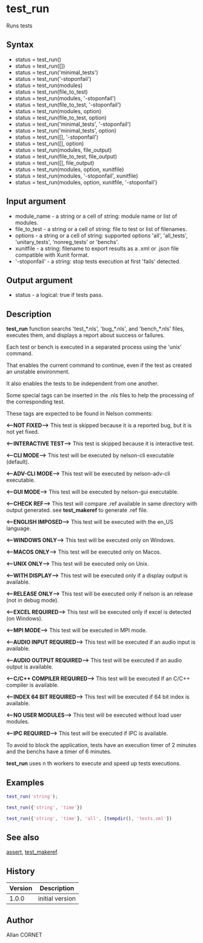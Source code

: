 

# test_run

Runs tests

## Syntax

- status = test_run()
- status = test_run([])
- status = test_run('minimal_tests')
- status = test_run('-stoponfail')
- status = test_run(modules)
- status = test_run(file_to_test)
- status = test_run(modules, '-stoponfail')
- status = test_run(file_to_test, '-stoponfail')
- status = test_run(modules, option)
- status = test_run(file_to_test, option)
- status = test_run('minimal_tests', '-stoponfail')
- status = test_run('minimal_tests', option)
- status = test_run([], '-stoponfail')
- status = test_run([], option)
- status = test_run(modules, file_output)
- status = test_run(file_to_test, file_output)
- status = test_run([], file_output)
- status = test_run(modules, option, xunitfile)
- status = test_run(modules, '-stoponfail', xunitfile)
- status = test_run(modules, option, xunitfile, '-stoponfail')

## Input argument

 - module_name - a string or a cell of string: module name or list of modules.
 - file_to_test - a string or a cell of string: file to test or list of filenames.
 - options - a string or a cell of string: supported options 'all', 'all_tests', 'unitary_tests', 'nonreg_tests' or 'benchs'.
 - xunitfile - a string: filename to export results as a .xml or .json file compatible with Xunit format.
 - '-stoponfail' - a string: stop tests execution at first 'fails' detected.

## Output argument

 - status - a logical: true if tests pass.

## Description


  <p><b>test_run</b> function searchs 'test_*.nls', 'bug_*.nls', and 'bench_*.nls' files, executes them, and displays a report about success or failures.</p>
  <p>Each test or bench is executed in a separated process using the 'unix' command.</p>
  <p>That enables the current command to continue, even if the test as created an unstable environment.</p>
  <p>It also enables the tests to be independent from one another.</p>
  <p>Some special tags can be inserted in the .nls files to help the processing of the corresponding test.</p>
  <p>These tags are expected to be found in Nelson comments:</p>
  <p><b>&lt;--NOT FIXED--&gt;</b> This test is skipped because it is a reported bug, but it is not yet fixed. </p>
  <p><b>&lt;--INTERACTIVE TEST--&gt;</b> This test is skipped because it is interactive test.</p>
  <p><b>&lt;--CLI MODE--&gt;</b> This test will be executed by nelson-cli executable (default).</p>
  <p><b>&lt;--ADV-CLI MODE--&gt;</b> This test will be executed by nelson-adv-cli executable.</p>
  <p><b>&lt;--GUI MODE--&gt;</b> This test will be executed by nelson-gui executable.</p>
  <p><b>&lt;--CHECK REF--&gt;</b> This test will compare .ref available in same directory with output generated. see <b>test_makeref</b> to generate .ref file.</p>
  <p><b>&lt;--ENGLISH IMPOSED--&gt;</b> This test will be executed with the en_US language.</p>
  <p><b>&lt;--WINDOWS ONLY--&gt;</b> This test will be executed only on Windows.</p>
  <p><b>&lt;--MACOS ONLY--&gt;</b>  This test will be executed only on Macos.</p>
  <p><b>&lt;--UNIX ONLY--&gt;</b>  This test will be executed only on Unix.</p>
  <p><b>&lt;--WITH DISPLAY--&gt;</b> This test will be executed only if a display output is available.</p>
  <p><b>&lt;--RELEASE ONLY--&gt;</b> This test will be executed only if nelson is an release (not in debug mode).</p>
  <p><b>&lt;--EXCEL REQUIRED--&gt;</b> This test will be executed only if excel is detected (on Windows).</p>
  <p><b>&lt;--MPI MODE--&gt;</b> This test will be executed in MPI mode.</p>
  <p><b>&lt;--AUDIO INPUT REQUIRED--&gt;</b> This test will be executed if an audio input is available.</p>
  <p><b>&lt;--AUDIO OUTPUT REQUIRED--&gt;</b> This test will be executed if an audio output is available.</p>
  <p><b>&lt;--C/C++ COMPILER REQUIRED--&gt;</b> This test will be executed if an C/C++ compiler is available.</p>
  <p><b>&lt;--INDEX 64 BIT REQUIRED--&gt;</b> This test will be executed if 64 bit index is available.</p>
  <p><b>&lt;--NO USER MODULES--&gt;</b> This test will be executed without load user modules.</p>
  <p><b>&lt;--IPC REQUIRED--&gt;</b> This test will be executed if IPC is available.</p>
  <p/>
  <p>To avoid to block the application, tests have an execution timer of 2 minutes and the benchs have a timer of 6 minutes.</p>
  <p><b>test_run</b> uses n th workers to execute and speed up tests executions.</p>


## Examples

```matlab
test_run('string');
```
```matlab
test_run({'string', 'time'})
```
```matlab
test_run({'string', 'time'}, 'all', [tempdir(), 'tests.xml'])
```

## See also

[assert](../assert_functions/assert.md), [test_makeref](test_makeref.md).
## History

|Version|Description|
|------|------|
|1.0.0|initial version|


## Author

Allan CORNET



